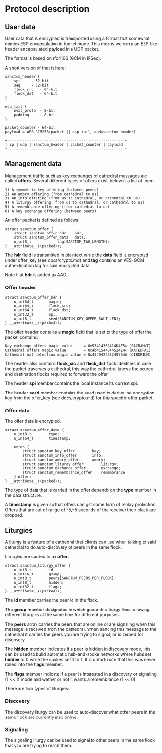 # Protocol description

## User data

User data that is encrypted is transported using a format
that somewhat mimics ESP encapsulation in tunnel mode. This
means we carry an ESP-like header encapsulated payload in
a UDP packet.

The format is based on rfc4106 (GCM in IPSec).

A short version of that is here:

```
sanctum_header {
	spi		- 32-bit
	seq		- 32-bit
	flock_src	- 64-bit
	flock_dst	- 64-bit
}

esp_tail {
	next_proto	- 8-bit
	padding		- 8-bit
}

packet_counter - 64-bit
payload = AES-GCM256(packet || esp_tail, aad=sanctum_header)

+------------------------------------------------------+
| ip | udp | sanctum_header | packet_counter | payload |
+------------------------------------------------------+
```

## Management data

Management traffic such as key exchanges of cathedral messages
are called **offers**. Several different types of offers
exist, below is a list of them.

```
1) A symmetric key offering (between peers)
2) An ambry offering (from cathedral to us)
3) An info offering (from us to cathedral, or cathedral to us)
4) A liturgy offering (from us to cathedral, or cathedral to us)
5) A remembrance offering (from cathedral to us)
6) A key exchange offering (between peers)
```

An offer packet is defined as follows:

```
struct sanctum_offer {
	struct sanctum_offer_hdr	hdr;
	struct sanctum_offer_data	data;
	u_int8_t			tag[SANCTUM_TAG_LENGTH];
} __attribute__((packed));
```

The **hdr** field is transmitted in plaintext while the **data** field
is encrypted under offer_key (see docs/crypto.md) and **tag** contains
an AES-GCM authentication tag for said encrypted data.

Note that **hdr** is added as AAD.

### Offer header

```
struct sanctum_offer_hdr {
	u_int64_t		magic;
	u_int64_t		flock_src;
	u_int64_t		flock_dst;
	u_int32_t		spi;
	u_int8_t		seed[SANCTUM_KEY_OFFER_SALT_LEN];
} __attribute__((packed));
```

The offer header contains a **magic** field that is set to the
type of offer the packet contains:

```
Key exchange offers magic value     = 0x53414352414D4E54 (SACRAMNT)
Cathedral offers magic value        = 0x4b4154454452414c (KATEDRAL)
Cathedral nat detection magic value = 0x4349424f5249554d (CIBORIUM)
```

The header also contains **flock_src** and **flock_dst** flock identities
in case the packet traverses a cathedral, this way the cathedral knows the
source and destination flocks required to forward the offer.

The header **spi** member contains the local instance its current spi.

The header **seed** member contains the seed used to derive the
encryption key from the offer_key (see docs/crypto.md) for this
specific offer packet.

### Offer data

The offer data is encrypted.

```
struct sanctum_offer_data {
	u_int8_t		type;
	u_int64_t		timestamp;

	union {
		struct sanctum_key_offer		key;
		struct sanctum_info_offer		info;
		struct sanctum_ambry_offer		ambry;
		struct sanctum_liturgy_offer		liturgy;
		struct sanctum_exchange_offer		exchange;
		struct sanctum_remembrance_offer	remembrance;
	} offer;
} __attribute__((packed));
```
The type of data that is carried in the offer depends on the **type**
member in the data structure.

A **timestamp** is given so that offers can get some form of replay
protection. Offers that are out of range of -5,+5 seconds of the
receiver their clock are dropped.

## Liturgies

A liturgy is a feature of a cathedral that clients can use
when talking to said cathedral to do auto-discovery of peers
in the same flock.

Liturgies are carried in an **offer**.

```
struct sanctum_liturgy_offer {
	u_int8_t		id;
	u_int16_t		group;
	u_int8_t		peers[SANCTUM_PEERS_PER_FLOCK];
	u_int8_t		hidden;
	u_int32_t		flags;
} __attribute__((packed));
```

The **id** member carries the peer id in the flock.

The **group** member designates in which group this liturgy lives, allowing
different liturgies at the same time for different purposes.

The **peers** array carries the peers that are online or are signaling
when this message is received from the cathedral. When sending this
message to the cathedral it carries the peers you are trying to signal,
or is zeroed for discovery.

The **hidden** member indicates if a peer is hidden in discovery mode,
this can be used to build automatic hub-and-spoke networks where hubs
set **hidden** to 0 while the spokes set it to 1. It is unfortunate that
this was never rolled into the **flags** member.

The **flags** member indicate if a peer is interested in a discovery
or signaling (1 << 1) mode and wether or not it wants a remembrance (1 << 0).

There are two types of liturgies:

### Discovery

The discovery liturgy can be used to auto-discover what other
peers in the same flock are currently also online.

### Signaling

The signaling liturgy can be used to signal to other peers
in the same flock that you are trying to reach them.
